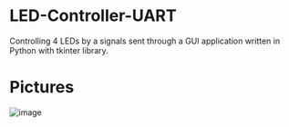 # LED-Controller-UART

Controlling 4 LEDs by a signals sent through a GUI application written in Python with tkinter library.

# Pictures
![image](/images/LED-Controller.jpg)
